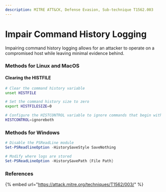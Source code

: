 ```yaml
---
description: MITRE ATT&CK, Defense Evasion, Sub-technique T1562.003
---
```


# Impair Command History Logging

Impairing command history logging allows for an attacker to operate on a compromised host while leaving minimal evidence behind.&#x20;

### Methods for Linux and MacOS

#### Clearing the HISTFILE

```bash
# Clear the command history variable
unset HISTFILE

# Set the command history size to zero
export HISTFILESIZE=0

# Configure the HISTCONTROL variable to ignore commands that begin with a space. 
HISTCONTROL=ignoreboth
```

### Methods for Windows

```powershell
# Disable the PSReadLine module
Set-PSReadlineOption -HistorySaveStyle SaveNothing

# Modify where logs are stored
Set-PSReadLineOption -HistorySavePath {File Path}
```

### References

{% embed url="https://attack.mitre.org/techniques/T1562/003/" %}
